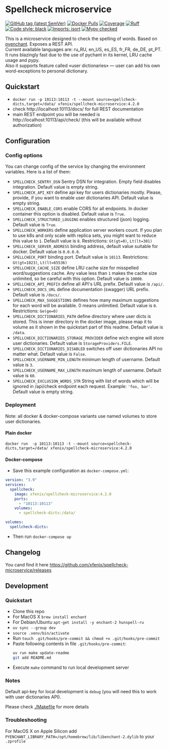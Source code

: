 # Spellcheck microservice

[![GitHub tag (latest SemVer)](https://img.shields.io/github/v/tag/xfenix/spellcheck-microservice?label=version)](https://github.com/xfenix/spellcheck-microservice/releases)
[![Docker Pulls](https://img.shields.io/docker/pulls/xfenix/spellcheck-microservice)](https://hub.docker.com/r/xfenix/spellcheck-microservice)
[![Coverage](https://img.shields.io/endpoint?url=https://raw.githubusercontent.com/xfenix/spellcheck-microservice/main/.github/badges/coverage.json)](https://xfenix.github.io/spellcheck-microservice/)
[![Ruff](https://img.shields.io/endpoint?url=https://raw.githubusercontent.com/astral-sh/ruff/main/assets/badge/v2.json)](https://github.com/astral-sh/ruff)
<a href="https://github.com/psf/black" target="_blank"><img alt="Code style: black" src="https://img.shields.io/badge/code%20style-black-000000.svg"></a>
[![Imports: isort](https://img.shields.io/badge/imports-isort-%231674b1?style=flat&labelColor=ef8336)](https://timothycrosley.github.io/isort/)
<a href="http://mypy-lang.org/" target="_blank"><img src="https://img.shields.io/badge/mypy-checked-1F5082.svg" alt="Mypy checked"></a>

This is a microservice designed to check the spelling of words. Based on [pyenchant](https://github.com/pyenchant/pyenchant). Exposes a REST API.<br>
Current available languages are: ru_RU, en_US, es_ES, fr_FR, de_DE, pt_PT.<br>
It runs blazingly fast due to the use of pychant in its kernel, LRU cache usage and pypy.<br>
Also it supports feature called «user dictionaries» — user can add his own word-exceptions to personal dictionary.

## Quickstart

- `docker run -p 10113:10113 -t --mount source=spellcheck-dicts,target=/data/ xfenix/spellcheck-microservice:4.2.0`
- check http://localhost:10113/docs/ for full REST documentation
- main REST endpoint you will be needed is http://localhost:10113/api/check/ (this will be available without authorization)

## Configuration

### Config options

You can change config of the service by changing the environment variables. Here is a list of them:
* `SPELLCHECK_SENTRY_DSN` Sentry DSN for integration. Empty field disables integration. Default value is empty string.
* `SPELLCHECK_API_KEY` define api key for users dictionaries mostly. Please, provide, if you want to enable user dictionaries API. Default value is empty string.
* `SPELLCHECK_ENABLE_CORS` enable CORS for all endpoints. In docker container this option is disabled. Default value is `True`.
* `SPELLCHECK_STRUCTURED_LOGGING` enables structured (json) logging. Default value is `True`.
* `SPELLCHECK_WORKERS` define application server workers count. If you plan to use k8s and only scale with replica sets, you might want to reduce this value to `1`. Default value is `8`. Restrictions: `Gt(gt=0)`, `Lt(lt=301)`
* `SPELLCHECK_SERVER_ADDRESS` binding address, default value suitable for docker. Default value is `0.0.0.0`.
* `SPELLCHECK_PORT` binding port. Default value is `10113`. Restrictions: `Gt(gt=1023)`, `Lt(lt=65536)`
* `SPELLCHECK_CACHE_SIZE` define LRU cache size for misspelled word/suggestions cache. Any value less than `1` makes the cache size unlimited, so be careful with this option. Default value is `10000`.
* `SPELLCHECK_API_PREFIX` define all API's URL prefix. Default value is `/api/`.
* `SPELLCHECK_DOCS_URL` define documentation (swagger) URL prefix. Default value is `/docs/`.
* `SPELLCHECK_MAX_SUGGESTIONS` defines how many maximum suggestions for each word will be available. 0 means unlimitied. Default value is `0`. Restrictions: `Ge(ge=0)`
* `SPELLCHECK_DICTIONARIES_PATH` define directory where user dicts is stored. This is inner directory in the docker image, please map it to volume as it shown in the quickstart part of this readme. Default value is `/data`.
* `SPELLCHECK_DICTIONARIES_STORAGE_PROVIDER` define wich engine will store user dictionaries. Default value is `StorageProviders.FILE`.
* `SPELLCHECK_DICTIONARIES_DISABLED` switches off user dictionaries API no matter what. Default value is `False`.
* `SPELLCHECK_USERNAME_MIN_LENGTH` minimum length of username. Default value is `3`.
* `SPELLCHECK_USERNAME_MAX_LENGTH` maximum length of username. Default value is `60`.
* `SPELLCHECK_EXCLUSION_WORDS_STR` String with list of words which will be ignored in /api/check endpoint each request. Example: `'foo, bar'`. Default value is empty string.

### Deployment

Note: all docker & docker-compose variants use named volumes to store user dictionaries.

#### Plain docker

`docker run  -p 10113:10113 -t --mount source=spellcheck-dicts,target=/data/ xfenix/spellcheck-microservice:4.2.0`

#### Docker-compose

- Save this example configuration as `docker-compose.yml`:

```yml
version: "3.9"
services:
  spellcheck:
    image: xfenix/spellcheck-microservice:4.2.0
    ports:
      - "10113:10113"
    volumes:
      - spellcheck-dicts:/data/

volumes:
  spellcheck-dicts:
```

- Then run `docker-compose up`

## Changelog

You cand find it here https://github.com/xfenix/spellcheck-microservice/releases

## Development

### Quickstart

- Clone this repo
- For MacOS X `brew install enchant`
- For Debian/Ubuntu `apt-get install -y enchant-2 hunspell-ru`
- `uv sync --group dev`
- `source .venv/bin/activate`
- Run `touch .git/hooks/pre-commit && chmod +x .git/hooks/pre-commit`
- Paste following contents in file `.git/hooks/pre-commit`:
  ```sh
  uv run make update-readme
  git add README.md
  ```
- Execute `make` command to run local development server

### Notes

Default api-key for local development is `debug` (you will need this to work with user dictionaries API).

Please check [./Makefile](./Makefile) for more details

### Troubleshooting

For MacOS X on Apple Silicon add `PYENCHANT_LIBRARY_PATH=/opt/homebrew/lib/libenchant-2.dylib` to your `.zprofile`
